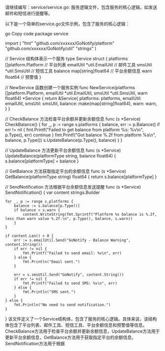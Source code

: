 请继续编写：service/service.go: 服务逻辑文件，包含服务的核心逻辑，如发送邮件和短信进行提醒等。

以下是一个简单的service.go文件示例，包含了服务的核心逻辑：

go
Copy code
package service

import (
	"fmt"
	"github.com/xxxxxx/GoNotify/platform"
	"github.com/xxxxxx/GoNotify/util"
	"strings"
)

// Service 结构体表示一个服务
type Service struct {
	platforms []platform.Platform // 平台列表
	emailUtil *util.EmailUtil     // 邮件工具
	smsUtil   *util.SmsUtil       // 短信工具
	balance   map[string]float64  // 平台余额信息
	warn      float64             // 预警值
}

// NewService 函数创建一个服务实例
func NewService(platforms []platform.Platform, emailUtil *util.EmailUtil, smsUtil *util.SmsUtil, warn float64) *Service {
	return &Service{
		platforms: platforms,
		emailUtil: emailUtil,
		smsUtil:   smsUtil,
		balance:   make(map[string]float64),
		warn:      warn,
	}
}

// CheckBalance 方法检查平台余额并更新余额信息
func (s *Service) CheckBalance() {
	for _, p := range s.platforms {
		balance, err := p.Balance()
		if err != nil {
			fmt.Printf("Failed to get balance from platform %s: %v\n", p.Type(), err)
			continue
		}
		fmt.Printf("Got balance %.2f from platform %s\n", balance, p.Type())
		s.UpdateBalance(p.Type(), balance)
	}
}

// UpdateBalance 方法更新平台余额信息
func (s *Service) UpdateBalance(platformType string, balance float64) {
	s.balance[platformType] = balance
}

// GetBalance 方法获取指定平台的余额信息
func (s *Service) GetBalance(platformType string) float64 {
	return s.balance[platformType]
}

// SendNotification 方法根据平台余额信息发送提醒
func (s *Service) SendNotification() {
	var content strings.Builder

	for _, p := range s.platforms {
		balance := s.balance[p.Type()]
		if balance < s.warn {
			content.WriteString(fmt.Sprintf("Platform %s balance is %.2f, less than warn value %.2f.\n", p.Type(), balance, s.warn))
		}
	}

	if content.Len() > 0 {
		err := s.emailUtil.Send("GoNotify - Balance Warning", content.String())
		if err != nil {
			fmt.Printf("Failed to send email: %v\n", err)
		} else {
			fmt.Println("Email sent.")
		}

		err = s.smsUtil.Send("GoNotify", content.String())
		if err != nil {
			fmt.Printf("Failed to send SMS: %v\n", err)
		} else {
			fmt.Println("SMS sent.")
		}
	} else {
		fmt.Println("No need to send notification.")
	}
}
该文件定义了一个Service结构体，包含了服务的核心逻辑。具体来说，该结构体包含了平台列表、邮件工具、短信工具、平台余额信息和预警值等信息。CheckBalance方法用于检查平台余额并更新余额信息，UpdateBalance方法用于更新平台余额信息，GetBalance方法用于获取指定平台的余额信息，SendNotification方法用于根据